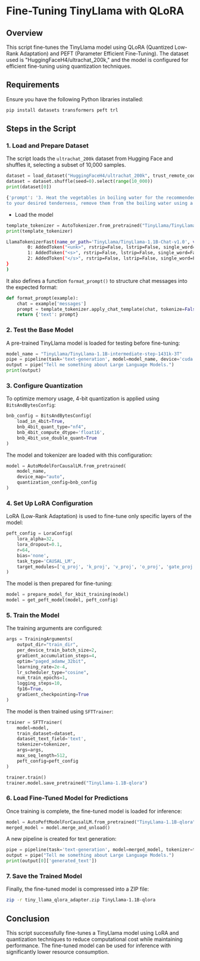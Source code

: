 # Fine-Tuning TinyLlama with QLoRA

## Overview
This script fine-tunes the TinyLlama model using QLoRA (Quantized Low-Rank Adaptation) and PEFT (Parameter Efficient Fine-Tuning). The dataset used is "HuggingFaceH4/ultrachat_200k," and the model is configured for efficient fine-tuning using quantization techniques.

## Requirements
Ensure you have the following Python libraries installed:

```bash
pip install datasets transformers peft trl
```

## Steps in the Script

### 1. Load and Prepare Dataset
The script loads the `ultrachat_200k` dataset from Hugging Face and shuffles it, selecting a subset of 10,000 samples.

```python
dataset = load_dataset("HuggingFaceH4/ultrachat_200k", trust_remote_code=True, split="train_sft")
dataset = dataset.shuffle(seed=0).select(range(10_000))
print(dataset[0])
```
```sh
{'prompt': '3. Heat the vegetables in boiling water for the recommended time.', 'prompt_id': '827b4bc3c5d8646e574bd741d65f7de92057be4f1fb1a4456d5f136cf7397568', 'messages': [{'content': '3. Heat the vegetables in boiling water for the recommended time.', 'role': 'user'}, {'content': 'I do not have information about the specific type of vegetables being referred to. However, here are general instructions for boiling most vegetables:\n\n1. Wash the vegetables thoroughly with clean water.\n2. Cut the vegetables into small or medium-sized pieces.\n3. Bring a pot of water to boil on the stove.\n4. Add a pinch of salt to the boiling water.\n5. Add the vegetables to the boiling water.\n6. Cook the vegetables for the recommended time (see cooking instructions on the package or look up cooking times for specific vegetables online).\n7. Test the vegetables for doneness using a fork or a knife. They should be tender but not overcooked and mushy.\n8. Once the vegetables are cooked 
to your desired tenderness, remove them from the boiling water using a slotted spoon or a strainer.\n9. Drain the vegetables and serve hot with your favorite seasonings or sauce.', 'role': 'assistant'}, {'content': 'Can you add some information on how to prevent the vegetables from getting too soft or overcooked?', 'role': 'user'}, {'content': "Certainly, here are some tip
```
- Load the model
```python
template_tokenizer = AutoTokenizer.from_pretrained("TinyLlama/TinyLlama-1.1B-Chat-v1.0")
print(template_tokenizer)
```

```sh
LlamaTokenizerFast(name_or_path='TinyLlama/TinyLlama-1.1B-Chat-v1.0', vocab_size=32000, model_max_length=2048, is_fast=True, padding_side='right', truncation_side='right', special_tokens={'bos_token': '<s>', 'eos_token': '</s>', 'unk_token': '<unk>', 'pad_token': '</s>'}, clean_up_tokenization_spaces=False, added_tokens_decoder={
        0: AddedToken("<unk>", rstrip=False, lstrip=False, single_word=False, normalized=False, special=True),
        1: AddedToken("<s>", rstrip=False, lstrip=False, single_word=False, normalized=False, special=True),
        2: AddedToken("</s>", rstrip=False, lstrip=False, single_word=False, normalized=False, special=True),
}
)
```

It also defines a function `format_prompt()` to structure chat messages into the expected format:

```python
def format_prompt(example):
    chat = example['messages']
    prompt = template_tokenizer.apply_chat_template(chat, tokenize=False)
    return {'text': prompt}
```

### 2. Test the Base Model
A pre-trained TinyLlama model is loaded for testing before fine-tuning:

```python
model_name = "TinyLlama/TinyLlama-1.1B-intermediate-step-1431k-3T"
pipe = pipeline(task='text-generation', model=model_name, device='cuda')
output = pipe("Tell me something about Large Language Models.")
print(output)
```

### 3. Configure Quantization
To optimize memory usage, 4-bit quantization is applied using `BitsAndBytesConfig`:

```python
bnb_config = BitsAndBytesConfig(
    load_in_4bit=True,
    bnb_4bit_quant_type="nf4",
    bnb_4bit_compute_dtype='float16',
    bnb_4bit_use_double_quant=True
)
```

The model and tokenizer are loaded with this configuration:

```python
model = AutoModelForCausalLM.from_pretrained(
    model_name,
    device_map="auto",
    quantization_config=bnb_config
)
```

### 4. Set Up LoRA Configuration
LoRA (Low-Rank Adaptation) is used to fine-tune only specific layers of the model:

```python
peft_config = LoraConfig(
    lora_alpha=32,
    lora_dropout=0.1,
    r=64,
    bias='none',
    task_type='CAUSAL_LM',
    target_modules=['q_proj', 'k_proj', 'v_proj', 'o_proj', 'gate_proj', 'up_proj', 'down_proj']
)
```

The model is then prepared for fine-tuning:

```python
model = prepare_model_for_kbit_training(model)
model = get_peft_model(model, peft_config)
```

### 5. Train the Model
The training arguments are configured:

```python
args = TrainingArguments(
    output_dir="train_dir",
    per_device_train_batch_size=2,
    gradient_accumulation_steps=4,
    optim="paged_adamw_32bit",
    learning_rate=2e-4,
    lr_scheduler_type="cosine",
    num_train_epochs=1,
    logging_steps=10,
    fp16=True,
    gradient_checkpointing=True
)
```

The model is then trained using `SFTTrainer`:

```python
trainer = SFTTrainer(
    model=model,
    train_dataset=dataset,
    dataset_text_field='text',
    tokenizer=tokenizer,
    args=args,
    max_seq_length=512,
    peft_config=peft_config
)

trainer.train()
trainer.model.save_pretrained("TinyLlama-1.1B-qlora")
```

### 6. Load Fine-Tuned Model for Predictions
Once training is complete, the fine-tuned model is loaded for inference:

```python
model = AutoPeftModelForCausalLM.from_pretrained("TinyLlama-1.1B-qlora", device_map='auto')
merged_model = model.merge_and_unload()
```

A new pipeline is created for text generation:

```python
pipe = pipeline(task='text-generation', model=merged_model, tokenizer=tokenizer)
output = pipe("Tell me something about Large Language Models.")
print(output[0]['generated_text'])
```

### 7. Save the Trained Model
Finally, the fine-tuned model is compressed into a ZIP file:

```bash
zip -r tiny_llama_qlora_adapter.zip TinyLlama-1.1B-qlora
```

## Conclusion
This script successfully fine-tunes a TinyLlama model using LoRA and quantization techniques to reduce computational cost while maintaining performance. The fine-tuned model can be used for inference with significantly lower resource consumption.

